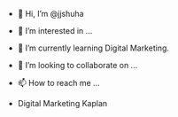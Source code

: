 - 👋 Hi, I’m @jjshuha
- 👀 I’m interested in ...
- 🌱 I’m currently learning Digital Marketing.
- 💞️ I’m looking to collaborate on ...
- 📫 How to reach me ...

- Digital Marketing Kaplan
<!---
jjshuha/jjshuha is a ✨ special ✨ repository because its `README.md` (this file) appears on your GitHub profile.
You can click the Preview link to take a look at your changes.
--->
